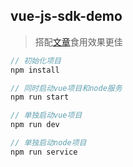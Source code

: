 ## vue-js-sdk-demo

> 搭配[文章](https://juejin.im/post/5e7e241f6fb9a03c317608c8#heading-18)食用效果更佳

```js
// 初始化项目
npm install

// 同时启动vue项目和node服务
npm run start

// 单独启动vue项目
npm run dev

// 单独启动node项目
npm run service
```
